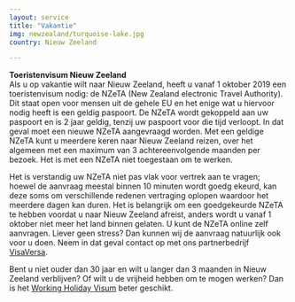 ```yaml
---
layout: service
title: "Vakantie"
img: newzealand/turquoise-lake.jpg
country: Nieuw Zeeland

---
```

<p>
<strong>Toeristenvisum Nieuw Zeeland</strong><br/>
Als u op vakantie wilt naar Nieuw Zeeland, heeft u vanaf 1 oktober 2019 een toeristenvisum nodig: de NZeTA (New Zealand electronic Travel Authority). Dit staat open voor mensen uit de gehele EU en het enige wat u hiervoor nodig heeft is een geldig paspoort. De NZeTA wordt gekoppeld aan uw paspoort en is 2 jaar geldig, tenzij uw paspoort voor die tijd verloopt. In dat geval moet een nieuwe NZeTA aangevraagd worden. Met een geldige NZeTA kunt u meerdere keren naar Nieuw Zeeland reizen, over het algemeen met een maximum van 3 achtereenvolgende maanden per bezoek. Het is met een NZeTA niet toegestaan om te werken.

<p>Het is verstandig uw NZeTA niet pas vlak voor vertrek aan te vragen; hoewel de aanvraag meestal binnen 10 minuten wordt goedg ekeurd, kan deze soms om verschillende redenen vertraging oplopen waardoor het meerdere dagen kan duren. Het is belangrijk om een goedgekeurde NZeTA te hebben voordat u naar Nieuw Zeeland afreist, anders wordt u vanaf 1 oktober niet meer het land binnen gelaten. U kunt de NZeTA online zelf aanvragen. Liever geen stress? Dan kunnen wij de aanvraag natuurlijk ook voor u doen. Neem in dat geval contact op met ons partnerbedrijf <a href="https://www.visaversa.com/" target="_blank">VisaVersa</a>.

<p>Bent u niet ouder dan 30 jaar en wilt u langer dan 3 maanden in Nieuw Zeeland verblijven? Of wilt u de vrijheid hebben om te mogen werken? Dan is het <a href="{{ site.baseurl }}/newzealand/working-holiday">Working Holiday Visum</a> beter geschikt.
